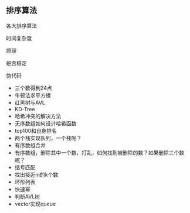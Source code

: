 ## 排序算法

各大排序算法

时间复杂度

原理

是否稳定

伪代码

- 三个数得到24点
- 牛顿法求平方根
- 红黑树与AVL
- KD-Tree
- 哈希冲突的解决方法
- 无序数组如何设计哈希函数
- top100和自身排名
- 两个栈实现队列，一个栈呢？
- 有序数组合并
- 有序数组，删除其中一个数，打乱，如何找到被删除的数？如果删除三个数呢？
- 括号匹配
- 找出接近m的k个数
- 环形列表
- 快速幂
- 判断AVL树
- vector实现queue